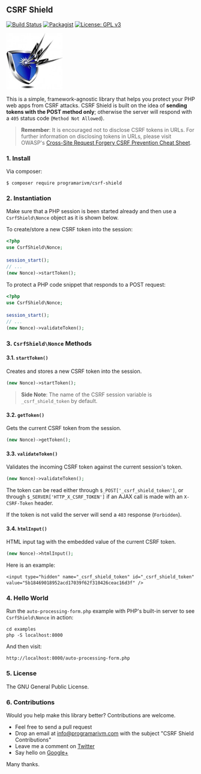 ## CSRF Shield

[![Build Status](https://travis-ci.org/programarivm/csrf-shield.svg?branch=master)](https://travis-ci.org/programarivm/csrf-shield)
[![Packagist](https://img.shields.io/packagist/dt/programarivm/csrf-shield.svg)](https://packagist.org/packages/programarivm/csrf-shield)
[![License: GPL v3](https://img.shields.io/badge/License-GPL%20v3-blue.svg)](https://www.gnu.org/licenses/gpl-3.0)

![CSRF Shield](/resources/csrf-shield.jpg?raw=true)

This is a simple, framework-agnostic library that helps you protect your PHP web apps from CSRF attacks.  CSRF Shield is built on the idea of **sending tokens with the POST method only**; otherwise the server will respond with a `405` status code (`Method Not Allowed`).

> **Remember**: It is encouraged not to disclose CSRF tokens in URLs. For further information on disclosing tokens in URLs, please visit OWASP's <a href="https://www.owasp.org/index.php/Cross-Site_Request_Forgery_(CSRF)_Prevention_Cheat_Sheet#Disclosure_of_Token_in_URL">Cross-Site Request Forgery CSRF Prevention Cheat Sheet</a>.

### 1. Install

Via composer:

    $ composer require programarivm/csrf-shield

### 2. Instantiation

Make sure that a PHP session is been started already and then use a `CsrfShield\Nonce` object as it is shown below.

To create/store a new CSRF token into the session:

```php
<?php
use CsrfShield\Nonce;

session_start();
// ...
(new Nonce)->startToken();
```

To protect a PHP code snippet that responds to a POST request:

```php
<?php
use CsrfShield\Nonce;

session_start();
// ...
(new Nonce)->validateToken();
```

### 3. `CsrfShield\Nonce` Methods

#### 3.1. `startToken()`

Creates and stores a new CSRF token into the session.

```php
(new Nonce)->startToken();
```

> **Side Note**: The name of the CSRF session variable is `_csrf_shield_token` by default.

#### 3.2. `getToken()`

Gets the current CSRF token from the session.

```php
(new Nonce)->getToken();
```

#### 3.3. `validateToken()`

Validates the incoming CSRF token against the current session's token.

```php
(new Nonce)->validateToken();
```

The token can be read either through `$_POST['_csrf_shield_token']`, or through `$_SERVER['HTTP_X_CSRF_TOKEN']` if an AJAX call is made with an `X-CSRF-Token` header.

If the token is not valid the server will send a `403` response (`Forbidden`).

#### 3.4. `htmlInput()`

HTML input tag with the embedded value of the current CSRF token.

```php
(new Nonce)->htmlInput();
```

Here is an example:

    <input type="hidden" name="_csrf_shield_token" id="_csrf_shield_token" value="5b18469018952acd17039f62f310426ceac16d3f" />

### 4. Hello World

Run the `auto-processing-form.php` example with PHP's built-in server to see `CsrfShield\Nonce` in action:

    cd examples
    php -S localhost:8000

And then visit:

    http://localhost:8000/auto-processing-form.php

### 5. License

The GNU General Public License.

### 6. Contributions

Would you help make this library better? Contributions are welcome.

- Feel free to send a pull request
- Drop an email at info@programarivm.com with the subject "CSRF Shield Contributions"
- Leave me a comment on [Twitter](https://twitter.com/programarivm)
- Say hello on [Google+](https://plus.google.com/+Programarivm)

Many thanks.
